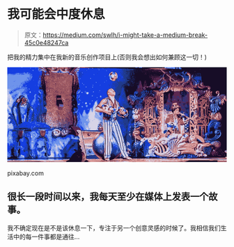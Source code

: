 # 我可能会中度休息

> 原文：<https://medium.com/swlh/i-might-take-a-medium-break-45c0e48247ca>

把我的精力集中在我新的音乐创作项目上(否则我会想出如何兼顾这一切！)

![](img/d91262f81fb530b829b9f22b2d743f4e.png)

pixabay.com

## 很长一段时间以来，我每天至少在媒体上发表一个故事。

我不确定现在是不是该休息一下，专注于另一个创意灵感的时候了。我相信我们生活中的每一件事都是通往…